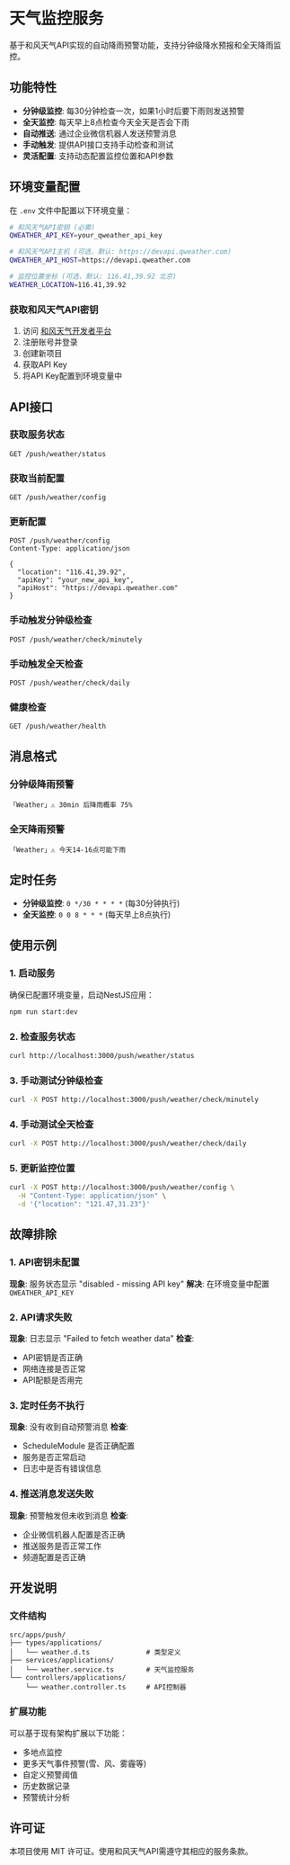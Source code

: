 # 天气监控服务

基于和风天气API实现的自动降雨预警功能，支持分钟级降水预报和全天降雨监控。

## 功能特性

- **分钟级监控**: 每30分钟检查一次，如果1小时后要下雨则发送预警
- **全天监控**: 每天早上8点检查今天全天是否会下雨
- **自动推送**: 通过企业微信机器人发送预警消息
- **手动触发**: 提供API接口支持手动检查和测试
- **灵活配置**: 支持动态配置监控位置和API参数

## 环境变量配置

在 `.env` 文件中配置以下环境变量：

```bash
# 和风天气API密钥 (必需)
QWEATHER_API_KEY=your_qweather_api_key

# 和风天气API主机 (可选，默认: https://devapi.qweather.com)
QWEATHER_API_HOST=https://devapi.qweather.com

# 监控位置坐标 (可选，默认: 116.41,39.92 北京)
WEATHER_LOCATION=116.41,39.92
```

### 获取和风天气API密钥

1. 访问 [和风天气开发者平台](https://dev.qweather.com/)
2. 注册账号并登录
3. 创建新项目
4. 获取API Key
5. 将API Key配置到环境变量中

## API接口

### 获取服务状态

```
GET /push/weather/status
```

### 获取当前配置

```
GET /push/weather/config
```

### 更新配置

```
POST /push/weather/config
Content-Type: application/json

{
  "location": "116.41,39.92",
  "apiKey": "your_new_api_key",
  "apiHost": "https://devapi.qweather.com"
}
```

### 手动触发分钟级检查

```
POST /push/weather/check/minutely
```

### 手动触发全天检查

```
POST /push/weather/check/daily
```

### 健康检查

```
GET /push/weather/health
```

## 消息格式

### 分钟级降雨预警

```
「Weather」⚠️ 30min 后降雨概率 75%
```

### 全天降雨预警

```
「Weather」⚠️ 今天14-16点可能下雨
```

## 定时任务

- **分钟级监控**: `0 */30 * * * *` (每30分钟执行)
- **全天监控**: `0 0 8 * * *` (每天早上8点执行)

## 使用示例

### 1. 启动服务

确保已配置环境变量，启动NestJS应用：

```bash
npm run start:dev
```

### 2. 检查服务状态

```bash
curl http://localhost:3000/push/weather/status
```

### 3. 手动测试分钟级检查

```bash
curl -X POST http://localhost:3000/push/weather/check/minutely
```

### 4. 手动测试全天检查

```bash
curl -X POST http://localhost:3000/push/weather/check/daily
```

### 5. 更新监控位置

```bash
curl -X POST http://localhost:3000/push/weather/config \
  -H "Content-Type: application/json" \
  -d '{"location": "121.47,31.23"}'
```

## 故障排除

### 1. API密钥未配置

**现象**: 服务状态显示 "disabled - missing API key"
**解决**: 在环境变量中配置 `QWEATHER_API_KEY`

### 2. API请求失败

**现象**: 日志显示 "Failed to fetch weather data"
**检查**:

- API密钥是否正确
- 网络连接是否正常
- API配额是否用完

### 3. 定时任务不执行

**现象**: 没有收到自动预警消息
**检查**:

- ScheduleModule 是否正确配置
- 服务是否正常启动
- 日志中是否有错误信息

### 4. 推送消息发送失败

**现象**: 预警触发但未收到消息
**检查**:

- 企业微信机器人配置是否正确
- 推送服务是否正常工作
- 频道配置是否正确

## 开发说明

### 文件结构

```
src/apps/push/
├── types/applications/
│   └── weather.d.ts              # 类型定义
├── services/applications/
│   └── weather.service.ts        # 天气监控服务
└── controllers/applications/
    └── weather.controller.ts     # API控制器
```

### 扩展功能

可以基于现有架构扩展以下功能：

- 多地点监控
- 更多天气事件预警(雪、风、雾霾等)
- 自定义预警阈值
- 历史数据记录
- 预警统计分析

## 许可证

本项目使用 MIT 许可证。使用和风天气API需遵守其相应的服务条款。
